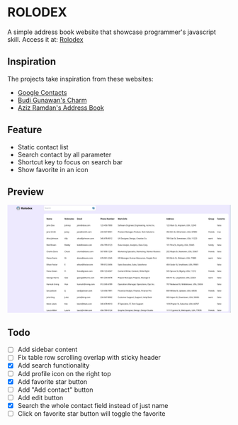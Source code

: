 # ROLODEX

A simple address book website that showcase programmer's javascript skill.
Access it at: [Rolodex](https://rolodex.syarifhasibuan.dev)

## Inspiration

The projects take inspiration from these websites:

-   [Google Contacts](https://contacts.google.com)
-   [Budi Gunawan's Charm](https://charm.budigunawan.com/)
-   [Aziz Ramdan's Address Book](https://bearmentor-address-book.azizramdan.id/)

## Feature

-   Static contact list
-   Search contact by all parameter
-   Shortcut key to focus on search bar
-   Show favorite in an icon

## Preview

![Preview](assets/preview.png)

## Todo

-   [ ] Add sidebar content
-   [ ] Fix table row scrolling overlap with sticky header
-   [x] Add search functionality
-   [ ] Add profile icon on the right top
-   [x] Add favorite star button
-   [ ] Add "Add contact" button
-   [ ] Add edit button
-   [x] Search the whole contact field instead of just name
-   [ ] Click on favorite star button will toggle the favorite
